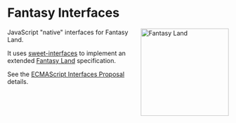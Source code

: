 # Fantasy Interfaces

<img alt="Fantasy Land" src="https://raw.githubusercontent.com/fantasyland/fantasy-land/master/logo.png" width="200" height="200" align="right">

JavaScript "native" interfaces for Fantasy Land.

It uses [sweet-interfaces](https://github.com/disnet/sweet-interfaces) to implement an extended [Fantasy Land](https://github.com/fantasyland/fantasy-land) specification.

See the [ECMAScript Interfaces Proposal](https://github.com/michaelficarra/ecmascript-interfaces-proposal) details.
